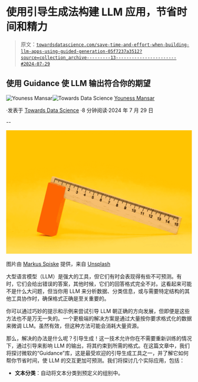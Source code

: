 # 使用引导生成法构建 LLM 应用，节省时间和精力

> 原文：[`towardsdatascience.com/save-time-and-effort-when-building-llm-apps-using-guided-generation-05f7237a3512?source=collection_archive---------13-----------------------#2024-07-29`](https://towardsdatascience.com/save-time-and-effort-when-building-llm-apps-using-guided-generation-05f7237a3512?source=collection_archive---------13-----------------------#2024-07-29)

## 使用 Guidance 使 LLM 输出符合你的期望

[](https://medium.com/@CVxTz?source=post_page---byline--05f7237a3512--------------------------------)![Youness Mansar](https://medium.com/@CVxTz?source=post_page---byline--05f7237a3512--------------------------------)[](https://towardsdatascience.com/?source=post_page---byline--05f7237a3512--------------------------------)![Towards Data Science](https://towardsdatascience.com/?source=post_page---byline--05f7237a3512--------------------------------) [Youness Mansar](https://medium.com/@CVxTz?source=post_page---byline--05f7237a3512--------------------------------)

·发表于 [Towards Data Science](https://towardsdatascience.com/?source=post_page---byline--05f7237a3512--------------------------------) ·8 分钟阅读·2024 年 7 月 29 日

--

![](img/2dc86ebfea3eaee2537bd2de771e414e.png)

图片由 [Markus Spiske](https://unsplash.com/@markusspiske?utm_source=medium&utm_medium=referral) 提供，来自 [Unsplash](https://unsplash.com/?utm_source=medium&utm_medium=referral)

大型语言模型（LLM）是强大的工具，但它们有时会表现得有些不可预测。有时，它们会给出错误的答案，其他时候，它们的回答格式完全不对。这看起来可能不是什么大问题，但当你用 LLM 来分析数据、分类信息，或与需要特定结构的其他工具协作时，确保格式正确是至关重要的。

你可以通过巧妙的提示和示例来尝试引导 LLM 朝正确的方向发展，但即便是这些方法也不是万无一失的。一个更极端的解决方案是通过大量按你要求格式化的数据来微调 LLM。虽然有效，但这种方法可能会消耗大量资源。

那么，解决的办法是什么呢？引导生成！这一技术允许你在不需要重新训练的情况下，通过引导来影响 LLM 的输出，将其约束到所需的格式。在这篇文章中，我们将探讨微软的“Guidance”库，这是最受欢迎的引导生成工具之一，并了解它如何帮你节省时间，使 LLM 的交互更加可预测。我们将探讨几个实际应用，包括：

+   **文本分类**：自动将文本分类到预定义的组别中。
